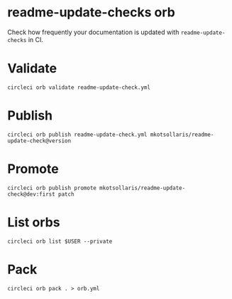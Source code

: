 # readme-update-checks orb

Check how frequently your documentation is updated with `readme-update-checks` in CI.

# Validate

`circleci orb validate readme-update-check.yml`

# Publish

`circleci orb publish readme-update-check.yml mkotsollaris/readme-update-check@version`

# Promote

`circleci orb publish promote mkotsollaris/readme-update-check@dev:first patch`

# List orbs

`circleci orb list $USER --private`

# Pack

`circleci orb pack . > orb.yml`